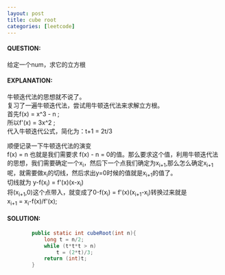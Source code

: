 ```yaml
---
layout: post
title: cube root
categories: [leetcode]
---
```

#### QUESTION:
给定一个num，求它的立方根

#### EXPLANATION:
牛顿迭代法的思想就不说了。  
复习了一遍牛顿迭代法，尝试用牛顿迭代法来求解立方根。  
首先f(x) = x^3 - n ;  
所以f'(x) = 3x^2 ;  
代入牛顿迭代公式，简化为：t+1 = 2t/3  

顺便记录一下牛顿迭代法的演变  
f(x) = n 也就是我们需要求 f(x) - n = 0的值。那么要求这个值，利用牛顿迭代法的思想，我们需要确定一个x<sub>i</sub>，然后下一个点我们确定为x<sub>i+1</sub>,那么怎么确定x<sub>i+1</sub>呢，就需要做x<sub>i</sub>的切线，然后求出y=0时候的值就是x<sub>i+1</sub>的值了。  
切线就为 y-f(x<sub>i</sub>) = f'(x)(x-x<sub>i</sub>)  
将(x<sub>i+1</sub>,0)这个点带入，就变成了0-f(x<sub>i</sub>) = f'(x)(x<sub>i+1</sub>-x<sub>i</sub>)转换过来就是  
x<sub>i+1</sub> = x<sub>i</sub>-f(x)/f'(x);
#### SOLUTION:
```java
        public static int cubeRoot(int n){
            long t = n/2;
            while (t*t*t > n)
                t = (2*t)/3;
            return (int)t;
        }
```
